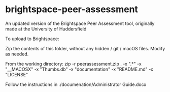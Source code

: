 # brightspace-peer-assessment
An updated version of the Brightspace Peer Assessment tool, originally made at the University of Huddersfield 

To upload to Brightspace:

Zip the contents of this folder, without any hidden / git / macOS files. Modify as needed.

From the working directory:
zip -r peerassessment.zip . -x ".*" -x "__MACOSX" -x "Thumbs.db" -x "documentation" -x "README.md" -x "LICENSE"

Follow the instructions in ./documenation/Administrator Guide.docx
